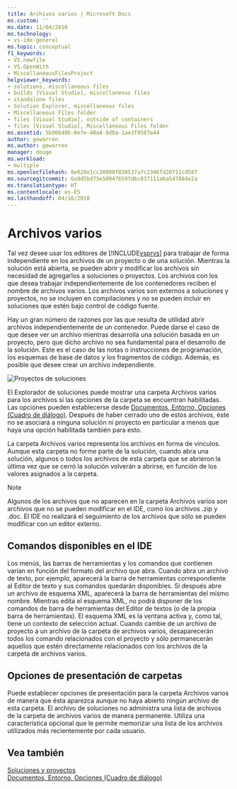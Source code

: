 ```yaml
---
title: Archivos varios | Microsoft Docs
ms.custom: ''
ms.date: 11/04/2016
ms.technology:
- vs-ide-general
ms.topic: conceptual
f1_keywords:
- VS.newfile
- VS.OpenWith
- MiscellaneousFilesProject
helpviewer_keywords:
- solutions, miscellaneous files
- builds [Visual Studio], miscellaneous files
- standalone files
- Solution Explorer, miscellaneous files
- Miscellaneous Files folder
- files [Visual Studio], outside of containers
- files [Visual Studio], Miscellaneous Files folder
ms.assetid: 5b96640b-8efe-48a4-8d0a-1ae3f9587e44
author: gewarren
ms.author: gewarren
manager: douge
ms.workload:
- multiple
ms.openlocfilehash: 8e020e1cc38898f830537afc2346fd20711cd587
ms.sourcegitcommit: 6a9d5bd75e50947659fd6c837111a6a547884e2a
ms.translationtype: HT
ms.contentlocale: es-ES
ms.lasthandoff: 04/16/2018
---
```

# <a name="miscellaneous-files"></a>Archivos varios
Tal vez desee usar los editores de [!INCLUDE[vsprvs](../../code-quality/includes/vsprvs_md.md)] para trabajar de forma independiente en los archivos de un proyecto o de una solución. Mientras la solución está abierta, se pueden abrir y modificar los archivos sin necesidad de agregarlos a soluciones o proyectos. Los archivos con los que desea trabajar independientemente de los contenedores reciben el nombre de archivos varios. Los archivos varios son externos a soluciones y proyectos, no se incluyen en compilaciones y no se pueden incluir en soluciones que estén bajo control de código fuente.  
  
 Hay un gran número de razones por las que resulta de utilidad abrir archivos independientemente de un contenedor. Puede darse el caso de que desee ver un archivo mientras desarrolla una solución basada en un proyecto, pero que dicho archivo no sea fundamental para el desarrollo de la solución. Este es el caso de las notas o instrucciones de programación, los esquemas de base de datos y los fragmentos de código. Además, es posible que desee crear un archivo independiente.  
  
 ![Proyectos de soluciones](../../ide/reference/media/projects_solutions_misc.gif "Projects_Solutions_Misc")  
  
 El Explorador de soluciones puede mostrar una carpeta Archivos varios para los archivos si las opciones de la carpeta se encuentran habilitadas. Las opciones pueden establecerse desde [Documentos, Entorno, Opciones (Cuadro de diálogo)](../../ide/reference/documents-environment-options-dialog-box.md). Después de haber cerrado uno de estos archivos, éste no se asociará a ninguna solución ni proyecto en particular a menos que haya una opción habilitada también para esto.  
  
 La carpeta Archivos varios representa los archivos en forma de vínculos. Aunque esta carpeta no forme parte de la solución, cuando abra una solución, algunos o todos los archivos de esta carpeta que se abrieron la última vez que se cerró la solución volverán a abrirse, en función de los valores asignados a la carpeta.  
  
> [!NOTE]
>  Algunos de los archivos que no aparecen en la carpeta Archivos varios son archivos que no se pueden modificar en el IDE, como los archivos .zip y .doc. El IDE no realizará el seguimiento de los archivos que sólo se pueden modificar con un editor externo.  
  
## <a name="commands-available-in-the-ide"></a>Comandos disponibles en el IDE  
 Los menús, las barras de herramientas y los comandos que contienen varían en función del formato del archivo que abra. Cuando abra un archivo de texto, por ejemplo, aparecerá la barra de herramientas correspondiente al Editor de texto y sus comandos quedarán disponibles. Si después abre un archivo de esquema XML, aparecerá la barra de herramientas del mismo nombre. Mientras edita el esquema XML, no podrá disponer de los comandos de barra de herramientas del Editor de textos (o de la propia barra de herramientas). El esquema XML es la ventana activa y, como tal, tiene un contexto de selección actual. Cuando cambie de un archivo de proyecto a un archivo de la carpeta de archivos varios, desaparecerán todos los comando relacionados con el proyecto y sólo permanecerán aquellos que estén directamente relacionados con los archivos de la carpeta de archivos varios.  
  
## <a name="folder-display-options"></a>Opciones de presentación de carpetas  
 Puede establecer opciones de presentación para la carpeta Archivos varios de manera que ésta aparezca aunque no haya abierto ningún archivo de esta carpeta. El archivo de soluciones no administra una lista de archivos de la carpeta de archivos varios de manera permanente. Utiliza una característica opcional que le permite memorizar una lista de los archivos utilizados más recientemente por cada usuario.  
  
## <a name="see-also"></a>Vea también  
 [Soluciones y proyectos](../../ide/solutions-and-projects-in-visual-studio.md)   
 [Documentos, Entorno, Opciones (Cuadro de diálogo)](../../ide/reference/documents-environment-options-dialog-box.md)